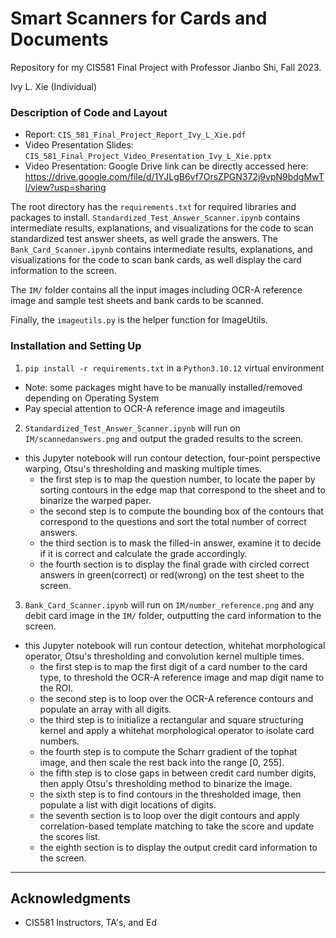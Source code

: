 # Smart Scanners for Cards and Documents
Repository for my CIS581 Final Project with Professor Jianbo Shi, Fall 2023.

Ivy L. Xie (Individual)

### Description of Code and Layout
* Report: `CIS_581_Final_Project_Report_Ivy_L_Xie.pdf`
* Video Presentation Slides: `CIS_581_Final_Project_Video_Presentation_Ivy_L_Xie.pptx`
* Video Presentation: Google Drive link can be directly accessed here: https://drive.google.com/file/d/1YJLgB6vf7OrsZPGN372j9vpN9bdgMwTl/view?usp=sharing

The root directory has the `requirements.txt` for required libraries and packages to install. `Standardized_Test_Answer_Scanner.ipynb` contains intermediate results, explanations, and visualizations for the code to scan standardized test answer sheets, as well grade the answers. The `Bank_Card_Scanner.ipynb` contains intermediate results, explanations, and visualizations for the code to scan bank cards, as well display the card information to the screen.

The `IM/` folder contains all the input images including OCR-A reference image and sample test sheets and bank cards to be scanned.

Finally, the `imageutils.py` is the helper function for ImageUtils.

### Installation and Setting Up
1. `pip install -r requirements.txt` in a `Python3.10.12` virtual environment
- Note: some packages might have to be manually installed/removed depending on Operating System
- Pay special attention to OCR-A reference image and imageutils
2. `Standardized_Test_Answer_Scanner.ipynb` will run on `IM/scannedanswers.png` and output the graded results to the screen.
- this Jupyter notebook will run contour detection, four-point perspective warping, Otsu's thresholding and masking multiple times.
  - the first step is to map the question number, to locate the paper by sorting contours in the edge map that correspond to the sheet and to binarize the warped paper.
  - the second step is to compute the bounding box of the contours that correspond to the questions and sort the total number of correct answers.
  - the third section is to mask the filled-in answer, examine it to decide if it is correct and calculate the grade accordingly.
  - the fourth section is to display the final grade with circled correct answers in green(correct) or red(wrong) on the test sheet to the screen.
3. `Bank_Card_Scanner.ipynb` will run on `IM/number_reference.png` and any debit card image in the `IM/` folder, outputting the card information to the screen.
- this Jupyter notebook will run contour detection, whitehat morphological operator, Otsu's thresholding and convolution kernel multiple times.
  - the first step is to map the first digit of a card number to the card type, to threshold the OCR-A reference image and map digit name to the ROI.
  - the second step is to loop over the OCR-A reference contours and populate an array with all digits.
  - the third step is to initialize a rectangular and square structuring kernel and apply a whitehat morphological operator to isolate card numbers.
  - the fourth step is to compute the Scharr gradient of the tophat image, and then scale the rest back into the range [0, 255].
  - the fifth step is to close gaps in between credit card number digits, then apply Otsu's thresholding method to binarize the image.
  - the sixth step is to find contours in the thresholded image, then populate a list with digit locations of digits.
  - the seventh section is to loop over the digit contours and apply correlation-based template matching to take the score and update the scores list.
  - the eighth section is to display the output credit card information to the screen.

---

## Acknowledgments
* CIS581 Instructors, TA's, and Ed
